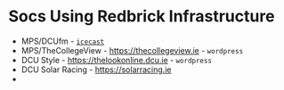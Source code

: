 # Socs Using Redbrick Infrastructure

- MPS/DCUfm - [`icecast`](icecast.md)
- MPS/TheCollegeView - https://thecollegeview.ie - `wordpress`
- DCU Style - https://thelookonline.dcu.ie - `wordpress`
- DCU Solar Racing - https://solarracing.ie
- 
